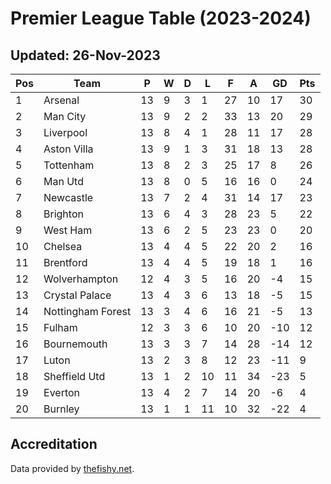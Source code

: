 # Premier League Table (2023-2024)
## Updated: 26-Nov-2023

| Pos | Team | P | W | D | L | F | A | GD | Pts |
| --- | --- | --- | --- | --- | --- | --- | --- | --- | --- |
| 1 | Arsenal | 13 | 9 | 3 | 1 | 27 | 10 | 17 | 30 |
| 2 | Man City | 13 | 9 | 2 | 2 | 33 | 13 | 20 | 29 |
| 3 | Liverpool | 13 | 8 | 4 | 1 | 28 | 11 | 17 | 28 |
| 4 | Aston Villa | 13 | 9 | 1 | 3 | 31 | 18 | 13 | 28 |
| 5 | Tottenham | 13 | 8 | 2 | 3 | 25 | 17 | 8 | 26 |
| 6 | Man Utd | 13 | 8 | 0 | 5 | 16 | 16 | 0 | 24 |
| 7 | Newcastle | 13 | 7 | 2 | 4 | 31 | 14 | 17 | 23 |
| 8 | Brighton | 13 | 6 | 4 | 3 | 28 | 23 | 5 | 22 |
| 9 | West Ham | 13 | 6 | 2 | 5 | 23 | 23 | 0 | 20 |
| 10 | Chelsea | 13 | 4 | 4 | 5 | 22 | 20 | 2 | 16 |
| 11 | Brentford | 13 | 4 | 4 | 5 | 19 | 18 | 1 | 16 |
| 12 | Wolverhampton | 12 | 4 | 3 | 5 | 16 | 20 | -4 | 15 |
| 13 | Crystal Palace | 13 | 4 | 3 | 6 | 13 | 18 | -5 | 15 |
| 14 | Nottingham Forest | 13 | 3 | 4 | 6 | 16 | 21 | -5 | 13 |
| 15 | Fulham | 12 | 3 | 3 | 6 | 10 | 20 | -10 | 12 |
| 16 | Bournemouth | 13 | 3 | 3 | 7 | 14 | 28 | -14 | 12 |
| 17 | Luton | 13 | 2 | 3 | 8 | 12 | 23 | -11 | 9 |
| 18 | Sheffield Utd | 13 | 1 | 2 | 10 | 11 | 34 | -23 | 5 |
| 19 | Everton | 13 | 4 | 2 | 7 | 14 | 20 | -6 | 4 |
| 20 | Burnley | 13 | 1 | 1 | 11 | 10 | 32 | -22 | 4 |

## Accreditation 

Data provided by [thefishy.net](https://www.thefishy.net/).